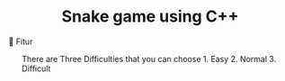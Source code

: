 <h1 align = "center"> Snake game using C++ </h1>

🚀 Fitur<br>
<ul>
 There are Three Difficulties that you can choose 
 1. Easy
 2. Normal
 3. Difficult
</ul>
